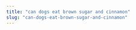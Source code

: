 ```yaml
---
title: "can dogs eat brown sugar and cinnamon"
slug: "can-dogs-eat-brown-sugar-and-cinnamon"
---
```


